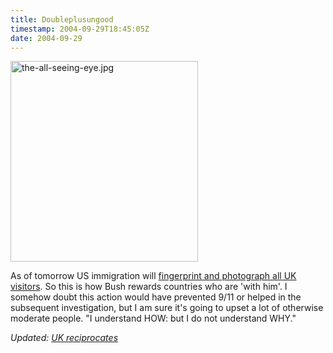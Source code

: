 ```yaml
---
title: Doubleplusungood
timestamp: 2004-09-29T18:45:05Z
date: 2004-09-29
---
```


<img alt="the-all-seeing-eye.jpg" src="http://blog.whatfettle.com/archives/the-all-seeing-eye.jpg" width="300" height="321" border="0" />

As of tomorrow US immigration will <a href='http://news.bbc.co.uk/1/hi/uk/3699276.stm'>fingerprint and photograph all UK visitors</a>.  So this is how Bush rewards countries who are 'with him'. I somehow doubt this action would have prevented 9/11 or helped in the subsequent investigation, but I am sure it's going to upset a lot of otherwise moderate people.  "I understand HOW: but I do not understand WHY."

<i>Updated: <a href='http://news.bbc.co.uk/1/hi/technology/3700232.stm'>UK reciprocates</a></i>